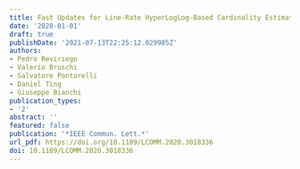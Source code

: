```yaml
---
title: Fast Updates for Line-Rate HyperLogLog-Based Cardinality Estimation
date: '2020-01-01'
draft: true
publishDate: '2021-07-13T22:25:12.029985Z'
authors:
- Pedro Reviriego
- Valerio Bruschi
- Salvatore Pontarelli
- Daniel Ting
- Giuseppe Bianchi
publication_types:
- '2'
abstract: ''
featured: false
publication: '*IEEE Commun. Lett.*'
url_pdf: https://doi.org/10.1109/LCOMM.2020.3018336
doi: 10.1109/LCOMM.2020.3018336
---
```


